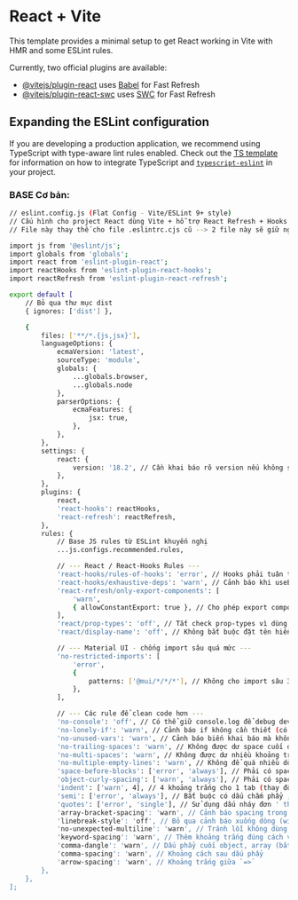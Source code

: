 # React + Vite

This template provides a minimal setup to get React working in Vite with HMR and some ESLint rules.

Currently, two official plugins are available:

- [@vitejs/plugin-react](https://github.com/vitejs/vite-plugin-react/blob/main/packages/plugin-react) uses [Babel](https://babeljs.io/) for Fast Refresh
- [@vitejs/plugin-react-swc](https://github.com/vitejs/vite-plugin-react/blob/main/packages/plugin-react-swc) uses [SWC](https://swc.rs/) for Fast Refresh

## Expanding the ESLint configuration

If you are developing a production application, we recommend using TypeScript with type-aware lint rules enabled. Check out the [TS template](https://github.com/vitejs/vite/tree/main/packages/create-vite/template-react-ts) for information on how to integrate TypeScript and [`typescript-eslint`](https://typescript-eslint.io) in your project.

### BASE Cơ bản:

```bash
// eslint.config.js (Flat Config - Vite/ESLint 9+ style)
// Cấu hình cho project React dùng Vite + hỗ trợ React Refresh + Hooks + Clean code
// File này thay thế cho file .eslintrc.cjs cũ --> 2 file này sẽ giữ nguyên để so sánh!

import js from '@eslint/js';
import globals from 'globals';
import react from 'eslint-plugin-react';
import reactHooks from 'eslint-plugin-react-hooks';
import reactRefresh from 'eslint-plugin-react-refresh';

export default [
    // Bỏ qua thư mục dist
    { ignores: ['dist'] },

    {
        files: ['**/*.{js,jsx}'],
        languageOptions: {
            ecmaVersion: 'latest',
            sourceType: 'module',
            globals: {
                ...globals.browser,
                ...globals.node
            },
            parserOptions: {
                ecmaFeatures: {
                    jsx: true,
                },
            },
        },
        settings: {
            react: {
                version: '18.2', // Cần khai báo rõ version nếu không sẽ warning
            },
        },
        plugins: {
            react,
            'react-hooks': reactHooks,
            'react-refresh': reactRefresh,
        },
        rules: {
            // Base JS rules từ ESLint khuyến nghị
            ...js.configs.recommended.rules,

            // --- React / React-Hooks Rules ---
            'react-hooks/rules-of-hooks': 'error', // Hooks phải tuân thủ đúng quy tắc (phải gọi ở top-level)
            'react-hooks/exhaustive-deps': 'warn', // Cảnh báo khi useEffect thiếu dependency
            'react-refresh/only-export-components': [
                'warn',
                { allowConstantExport: true }, // Cho phép export component hằng số
            ],
            'react/prop-types': 'off', // Tắt check prop-types vì dùng TypeScript hoặc không cần
            'react/display-name': 'off', // Không bắt buộc đặt tên hiển thị cho component

            // --- Material UI - chống import sâu quá mức ---
            'no-restricted-imports': [
                'error',
                {
                    patterns: ['@mui/*/*/*'], // Không cho import sâu 3 cấp ví dụ: @mui/material/Button/Button.js
                },
            ],

            // --- Các rule để clean code hơn ---
            'no-console': 'off', // Có thể giữ console.log để debug dev, tắt nếu build production
            'no-lonely-if': 'warn', // Cảnh báo if không cần thiết (có thể viết gọn hơn)
            'no-unused-vars': 'warn', // Cảnh báo biến khai báo mà không dùng
            'no-trailing-spaces': 'warn', // Không được dư space cuối dòng
            'no-multi-spaces': 'warn', // Không được dư nhiều khoảng trắng giữa các token
            'no-multiple-empty-lines': 'warn', // Không để quá nhiều dòng trống
            'space-before-blocks': ['error', 'always'], // Phải có space trước { mở block
            'object-curly-spacing': ['warn', 'always'], // Phải có space giữa dấu ngoặc object
            'indent': ['warn', 4], // 4 khoảng trắng cho 1 tab (thay đổi thành 2 nếu cần)
            'semi': ['error', 'always'], // Bắt buộc có dấu chấm phẩy ;
            'quotes': ['error', 'single'], // Sử dụng dấu nháy đơn ' thay vì nháy kép "
            'array-bracket-spacing': 'warn', // Cảnh báo spacing trong mảng
            'linebreak-style': 'off', // Bỏ qua cảnh báo xuống dòng (windows vs unix)
            'no-unexpected-multiline': 'warn', // Tránh lỗi không dùng dấu ; mà xuống dòng sai cách
            'keyword-spacing': 'warn', // Thêm khoảng trắng đúng cách với từ khóa: if, else, return...
            'comma-dangle': 'warn', // Dấu phẩy cuối object, array (bắt buộc hoặc cảnh báo)
            'comma-spacing': 'warn', // Khoảng cách sau dấu phẩy
            'arrow-spacing': 'warn', // Khoảng trắng giữa `=>`
        },
    },
];
```


